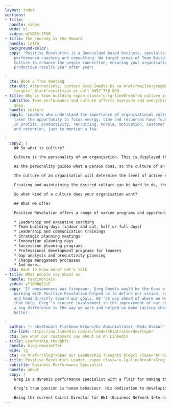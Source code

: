 ```yaml
---
layout: index
sections:
- title: 
  handle: video
  wide: xl
  video: qYXD53r3FU8
- title: The Journey is the Reward
  handle: intro
  background-color: 
  copy: 'Positive Revolution is a Queensland based business, specialising in business
    performance coaching and consulting. We target areas of Team Building and Organisational
    Culture to enhance the people connection, ensuring your organisation obtains consistent
    productive results year after year!

'
  cta: Book a free meeting
  cta-alt: Alternatively, contact Greg Smedts by <a href="mailto:greg@positiverevolution.com.au"
    target="_blank">email</a> or call 0457 738 099
- title: Why is team building <span class="u-lg-lineBreak">& culture important?</span>
  subtitle: Team performance and culture affects everyone and everything an organisation
    does.
  handle: culture
  copy1: 'Leaders who understand the importance of organisational culture and have
    taken the opportunity to focus energy, time and resources have found major improvements
    in profits, productivity, recruiting, morale, motivation, customer service, leadership
    and retention, just to mention a few.

'
  copy2: |
    ## So what is culture?

    Culture is the personality of an organisation. This is displayed through the values, beliefs and standards to which a company works. To really understand the culture of an organisation, look directly at the people who work within it.

    As the personality guides what a person does, so the culture of an organisation is guided by what their people do. This could be their attitudes, level of service to others, drivers and motivations, problem solving abilities, and their capacity to think outside the square and innovate.

    The culture of an organisation will determine the level of active engagement of the employees within the organisation. All culture is driven by the leaders. Bad culture is usually indicated by high absenteeism, low morale and limited productivity.

    Creating and maintaining the desired culture can be hard to do, though with the assistance of trained professionals, persistent effort and commitment to the team, leaders can make any workplace an enjoyable experience for all.

    So what kind of a culture does your organisation want?

    ## What we offer

    Positive Revolution offers a range of varied programs and opportunities from:

    * Leadership and executive coaching
    * Team building days (indoor and out, half or full days)
    * Leadership and communication trainings
    * Strategic planning meetings
    * Innovation planning days
    * Succession planning programs
    * Professional development programs for leaders
    * Gap analysis and productivity planning
    * Change management processes
    * And more…
  cta: Want to know more? Let's talk
- title: What people say about us
  handle: testimonials
  video: yf1QNHgf2iE
  copy: 'If awesomeness was firepower, Greg Smedts would be the Guns of Navarone.
    Working with Positive Revolution helped us to define our vision, set our direction
    and head directly toward our goals. We''re way ahead of where we would be without
    that help. Greg''s sincere involvement in the improvement of our company made
    a big difference to the way we work and helped us make lasting changes for the
    better.

'
  author: "— <b>Stewart Flecknoe Brown</b> Administrator, Reds Global"
  cta-link: https://au.linkedin.com/in/leadershiptrainerdeveloper
  cta: See what our customers say about us on Linkedin
- title: Leadership thoughts
  handle: blog-newsletter
  wide: lg
  cta: <a href="/blog">Read our Leadership Thoughts blog<i class="Arrow-right"></i></a>
- title: Positive Revolution Leader, <span class="u-lg-lineBreak">Greg Smedts</span>
  subtitle: Business Performance Specialist
  handle: about
  copy: |
    Greg is a dynamic performance specialist with a flair for making the process of team building and culture development fun and engaging. Involved in training for the past 8 years and people development for the past 11 years, his areas of specialty are team building, leadership development, business management and communication. Greg advises a broad range of clients, from small, sole trader businesses to executive level development within multi-million dollar companies.

    Greg’s true passion is human behaviour. His dedication to developing sustainable work environments is of the highest importance. He shows a depth of understanding of the various learning styles and how best to address these when working with companies and teams. He goes above and beyond to ensure everyone walks away with the skills to apply in everyday life, not just at work.

    Being the current Cairns Director for BNI (Business Network International) and having managed several businesses previously, Greg is well versed in business dynamics, commercial viability and effective leadership. Greg has a wealth of experience in customer service industries, from managing small to medium businesses, where responsibility and effective decision-making are vital, to managing operations where timing and judgement calls require precise calculations to ensure safety and customer enjoyment go hand in hand. Within all these roles, Greg’s leadership and communication expertise were critical.
---
```



